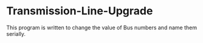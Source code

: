 # Transmission-Line-Upgrade
This program is written to change the value of Bus numbers and name them serially.
